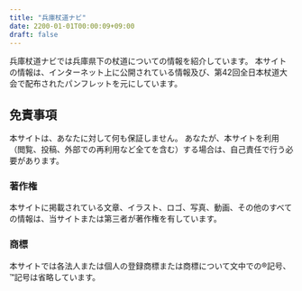 ```yaml
---
title: "兵庫杖道ナビ"
date: 2200-01-01T00:00:09+09:00
draft: false
---
```


兵庫杖道ナビでは兵庫県下の杖道についての情報を紹介しています。
本サイトの情報は、インターネット上に公開されている情報及び、第42回全日本杖道大会で配布されたパンフレットを元にしています。

## 免責事項
本サイトは、あなたに対して何も保証しません。
あなたが、本サイトを利用（閲覧、投稿、外部での再利用など全てを含む）する場合は、自己責任で行う必要があります。

### 著作権
本サイトに掲載されている文章、イラスト、ロゴ、写真、動画、その他のすべての情報は、当サイトまたは第三者が著作権を有しています。

### 商標
本サイトでは各法人または個人の登録商標または商標について文中での®記号、™記号は省略しています。